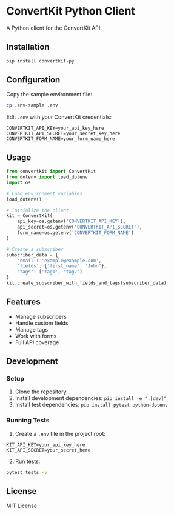 # ConvertKit Python Client

A Python client for the ConvertKit API.

## Installation

```bash
pip install convertkit-py
```

## Configuration

Copy the sample environment file:

```bash
cp .env-sample .env
```

Edit `.env` with your ConvertKit credentials:

```text
CONVERTKIT_API_KEY=your_api_key_here
CONVERTKIT_API_SECRET=your_secret_key_here
CONVERTKIT_FORM_NAME=your_form_name_here
```

## Usage

```python
from convertkit import ConvertKit
from dotenv import load_dotenv
import os

# Load environment variables
load_dotenv()

# Initialize the client
kit = ConvertKit(
    api_key=os.getenv('CONVERTKIT_API_KEY'),
    api_secret=os.getenv('CONVERTKIT_API_SECRET'),
    form_name=os.getenv('CONVERTKIT_FORM_NAME')
)

# Create a subscriber
subscriber_data = {
    'email': 'example@example.com',
    'fields': {'first_name': 'John'},
    'tags': ['tag1', 'tag2']
}
kit.create_subscriber_with_fields_and_tags(subscriber_data)
```

## Features

- Manage subscribers
- Handle custom fields 
- Manage tags
- Work with forms
- Full API coverage

## Development

### Setup

1. Clone the repository
2. Install development dependencies: `pip install -e ".[dev]"`
3. Install test dependencies: `pip install pytest python-dotenv`

### Running Tests

1. Create a `.env` file in the project root:
```text
KIT_API_KEY=your_api_key_here
KIT_API_SECRET=your_secret_here
```

2. Run tests:
```bash
pytest tests -v
```

## License

MIT License
